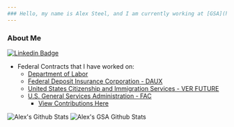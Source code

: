 ```yaml
---
### Hello, my name is Alex Steel, and I am currently working at [GSA](https://www.gsa.gov/) as a contractor on behalf of [Pluribus Digital](https://pluribusdigital.com/)
---
```

  
### About Me
[![Linkedin Badge](https://img.shields.io/badge/-asteel-blue?style=flat-square&logo=Linkedin&logoColor=white&link=https://www.linkedin.com/in/alexander-steel-84004282)](https://www.linkedin.com/in/alexander-steel-84004282)
- Federal Contracts that I have worked on:
  -   [Department of Labor](https://www.dol.gov/)
  -   [Federal Deposit Insurance Corporation - DAUX](https://www.fdic.gov/)
  -   [United States Citizenship and Immigration Services - VER FUTURE](https://www.uscis.gov/)
  -   [U.S. General Services Administration - FAC](https://www.gsa.gov/)
      - [View Contributions Here](https://github.com/GSA-TTS/FAC/activity?actor=asteel-gsa)

![Alex's Github Stats](https://github-readme-stats.vercel.app/api?username=Bombarding&show_icons=true&theme=dark) 
![Alex's GSA Github Stats](https://github-readme-stats.vercel.app/api?username=asteel-gsa&show_icons=true&theme=dark)
